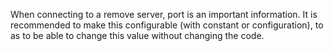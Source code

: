 When connecting to a remove server, port is an important information. It is recommended to make this configurable (with constant or configuration), to as to be able to change this value without changing the code.

<?php

    // Both configurable IP and hostname
    $connection = ssh2_connect($_ENV['SSH_HOST'], $_ENV['SSH_PORT'], $methods, $callbacks);
    
    // Both hardcoded IP and hostname
    $connection = ssh2_connect('shell.example.com', 22, $methods, $callbacks);

    if (!$connection) die('Connection failed');
?>

